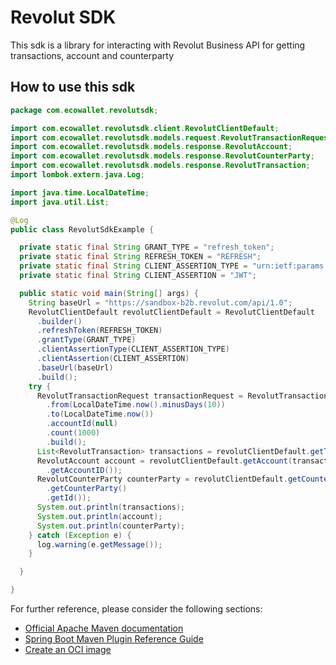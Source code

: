 # Revolut SDK

This sdk is a library for interacting with Revolut Business API for getting transactions, account and counterparty

## How to use this sdk

```java
package com.ecowallet.revolutsdk;

import com.ecowallet.revolutsdk.client.RevolutClientDefault;
import com.ecowallet.revolutsdk.models.request.RevolutTransactionRequest;
import com.ecowallet.revolutsdk.models.response.RevolutAccount;
import com.ecowallet.revolutsdk.models.response.RevolutCounterParty;
import com.ecowallet.revolutsdk.models.response.RevolutTransaction;
import lombok.extern.java.Log;

import java.time.LocalDateTime;
import java.util.List;

@Log
public class RevolutSdkExample {

  private static final String GRANT_TYPE = "refresh_token";
  private static final String REFRESH_TOKEN = "REFRESH";
  private static final String CLIENT_ASSERTION_TYPE = "urn:ietf:params:oauth:client-assertion-type:jwt-bearer";
  private static final String CLIENT_ASSERTION = "JWT";

  public static void main(String[] args) {
    String baseUrl = "https://sandbox-b2b.revolut.com/api/1.0";
    RevolutClientDefault revolutClientDefault = RevolutClientDefault
      .builder()
      .refreshToken(REFRESH_TOKEN)
      .grantType(GRANT_TYPE)
      .clientAssertionType(CLIENT_ASSERTION_TYPE)
      .clientAssertion(CLIENT_ASSERTION)
      .baseUrl(baseUrl)
      .build();
    try {
      RevolutTransactionRequest transactionRequest = RevolutTransactionRequest.builder()
        .from(LocalDateTime.now().minusDays(10))
        .to(LocalDateTime.now())
        .accountId(null)
        .count(1000)
        .build();
      List<RevolutTransaction> transactions = revolutClientDefault.getTransactions(transactionRequest);
      RevolutAccount account = revolutClientDefault.getAccount(transactions.get(0).getLegs().get(0)
        .getAccountID());
      RevolutCounterParty counterParty = revolutClientDefault.getCounterParty(transactions.get(0).getLegs().get(0)
        .getCounterParty()
        .getId());
      System.out.println(transactions);
      System.out.println(account);
      System.out.println(counterParty);
    } catch (Exception e) {
      log.warning(e.getMessage());
    }

  }

}
```

For further reference, please consider the following sections:

* [Official Apache Maven documentation](https://maven.apache.org/guides/index.html)
* [Spring Boot Maven Plugin Reference Guide](https://docs.spring.io/spring-boot/docs/3.1.7/maven-plugin/reference/html/)
* [Create an OCI image](https://docs.spring.io/spring-boot/docs/3.1.7/maven-plugin/reference/html/#build-image)

